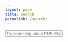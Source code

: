 ```yaml
---
layout: page
title: Search
permalink: /search/
---
```


<div id="search-container">
    <input type="text" id="search-input" placeholder="Try searching about PHP, Eloquent, PWA,..">
    <ul id="results-container"></ul>
</div>

<script src="/js/simple-jekyll-search.min.js" type="text/javascript"></script>

<script>
    function getURLParameter(e) {
        let params = (new URL(document.location)).searchParams;
        return params.get('q');
    }

    let element = '';

    if (getURLParameter('q') === '') {
        element =  document.getElementById('search-input');
        element.focus();
    } else {
        element =  document.getElementById('search-input');
        element.focus();
        element.value = getURLParameter('q');
    }

    SimpleJekyllSearch({
        searchInput: document.getElementById('search-input'),
        resultsContainer: document.getElementById('results-container'),
        searchResultTemplate: '<div style="text-align: left !important;"><a href="{url}"><h1 style="text-align:left !important;">{title}</h1></a><span style="text-align:left !important;">{date}</span></div>',
        json: '/search.json'
    });
</script>